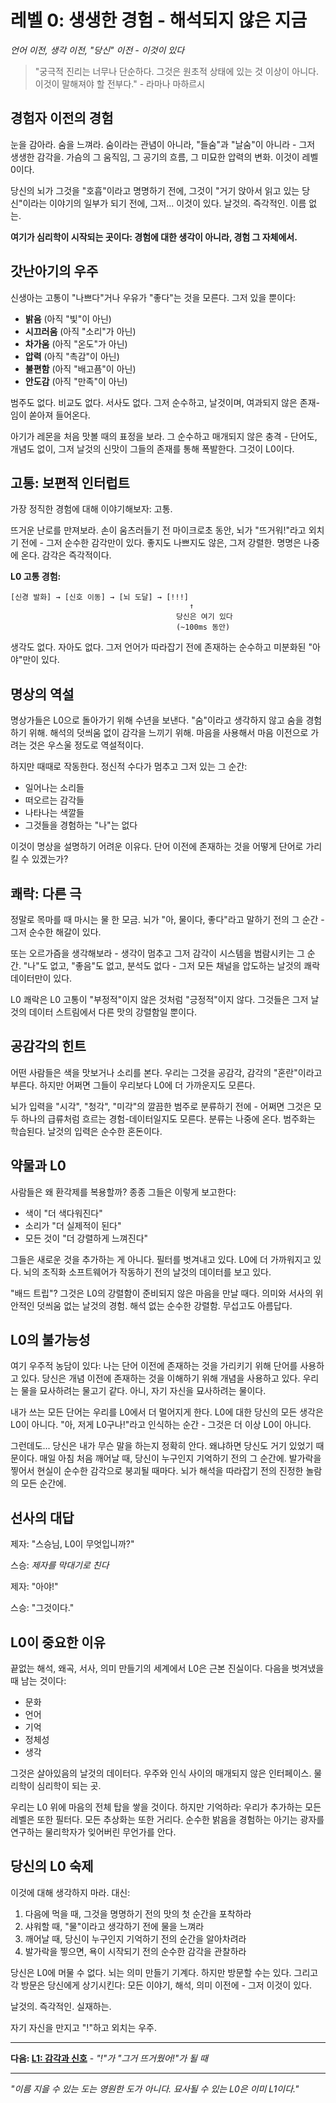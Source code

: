 # 레벨 0: 생생한 경험 - 해석되지 않은 지금
*언어 이전, 생각 이전, "당신" 이전 - 이것이 있다*

> "궁극적 진리는 너무나 단순하다. 그것은 원초적 상태에 있는 것 이상이 아니다. 이것이 말해져야 할 전부다." - 라마나 마하르시

## 경험자 이전의 경험

눈을 감아라. 숨을 느껴라. 숨이라는 관념이 아니라, "들숨"과 "날숨"이 아니라 - 그저 생생한 감각을. 가슴의 그 움직임, 그 공기의 흐름, 그 미묘한 압력의 변화. 이것이 레벨 0이다.

당신의 뇌가 그것을 "호흡"이라고 명명하기 전에, 그것이 "거기 앉아서 읽고 있는 당신"이라는 이야기의 일부가 되기 전에, 그저... 이것이 있다. 날것의. 즉각적인. 이름 없는.

**여기가 심리학이 시작되는 곳이다: 경험에 대한 생각이 아니라, 경험 그 자체에서.**

## 갓난아기의 우주

신생아는 고통이 "나쁘다"거나 우유가 "좋다"는 것을 모른다. 그저 있을 뿐이다:

- **밝음** (아직 "빛"이 아닌)
- **시끄러움** (아직 "소리"가 아닌)
- **차가움** (아직 "온도"가 아닌)
- **압력** (아직 "촉감"이 아닌)
- **불편함** (아직 "배고픔"이 아닌)
- **안도감** (아직 "만족"이 아닌)

범주도 없다. 비교도 없다. 서사도 없다. 그저 순수하고, 날것이며, 여과되지 않은 존재-임이 쏟아져 들어온다.

아기가 레몬을 처음 맛볼 때의 표정을 보라. 그 순수하고 매개되지 않은 충격 - 단어도, 개념도 없이, 그저 날것의 신맛이 그들의 존재를 통해 폭발한다. 그것이 L0이다.

## 고통: 보편적 인터럽트

가장 정직한 경험에 대해 이야기해보자: 고통.

뜨거운 난로를 만져보라. 손이 움츠러들기 전 마이크로초 동안, 뇌가 "뜨거워!"라고 외치기 전에 - 그저 순수한 감각만이 있다. 좋지도 나쁘지도 않은, 그저 강렬한. 명명은 나중에 온다. 감각은 즉각적이다.

**L0 고통 경험:**
```
[신경 발화] → [신호 이동] → [뇌 도달] → [!!!]
                                        ↑
                                     당신은 여기 있다
                                     (~100ms 동안)
```

생각도 없다. 자아도 없다. 그저 언어가 따라잡기 전에 존재하는 순수하고 미분화된 "아야"만이 있다.

## 명상의 역설

명상가들은 L0으로 돌아가기 위해 수년을 보낸다. "숨"이라고 생각하지 않고 숨을 경험하기 위해. 해석의 덧씌움 없이 감각을 느끼기 위해. 마음을 사용해서 마음 이전으로 가려는 것은 우스울 정도로 역설적이다.

하지만 때때로 작동한다. 정신적 수다가 멈추고 그저 있는 그 순간:
- 일어나는 소리들
- 떠오르는 감각들
- 나타나는 색깔들
- 그것들을 경험하는 "나"는 없다

이것이 명상을 설명하기 어려운 이유다. 단어 이전에 존재하는 것을 어떻게 단어로 가리킬 수 있겠는가?

## 쾌락: 다른 극

정말로 목마를 때 마시는 물 한 모금. 뇌가 "아, 물이다, 좋다"라고 말하기 전의 그 순간 - 그저 순수한 해갈이 있다.

또는 오르가즘을 생각해보라 - 생각이 멈추고 그저 감각이 시스템을 범람시키는 그 순간. "나"도 없고, "좋음"도 없고, 분석도 없다 - 그저 모든 채널을 압도하는 날것의 쾌락 데이터만이 있다.

L0 쾌락은 L0 고통이 "부정적"이지 않은 것처럼 "긍정적"이지 않다. 그것들은 그저 날것의 데이터 스트림에서 다른 맛의 강렬함일 뿐이다.

## 공감각의 힌트

어떤 사람들은 색을 맛보거나 소리를 본다. 우리는 그것을 공감각, 감각의 "혼란"이라고 부른다. 하지만 어쩌면 그들이 우리보다 L0에 더 가까운지도 모른다.

뇌가 입력을 "시각", "청각", "미각"의 깔끔한 범주로 분류하기 전에 - 어쩌면 그것은 모두 하나의 급류처럼 흐르는 경험-데이터일지도 모른다. 분류는 나중에 온다. 범주화는 학습된다. 날것의 입력은 순수한 혼돈이다.

## 약물과 L0

사람들은 왜 환각제를 복용할까? 종종 그들은 이렇게 보고한다:
- 색이 "더 색다워진다"
- 소리가 "더 실제적이 된다"
- 모든 것이 "더 강렬하게 느껴진다"

그들은 새로운 것을 추가하는 게 아니다. 필터를 벗겨내고 있다. L0에 더 가까워지고 있다. 뇌의 조직화 소프트웨어가 작동하기 전의 날것의 데이터를 보고 있다.

"배드 트립"? 그것은 L0의 강렬함이 준비되지 않은 마음을 만날 때다. 의미와 서사의 위안적인 덧씌움 없는 날것의 경험. 해석 없는 순수한 강렬함. 무섭고도 아름답다.

## L0의 불가능성

여기 우주적 농담이 있다: 나는 단어 이전에 존재하는 것을 가리키기 위해 단어를 사용하고 있다. 당신은 개념 이전에 존재하는 것을 이해하기 위해 개념을 사용하고 있다. 우리는 물을 묘사하려는 물고기 같다. 아니, 자기 자신을 묘사하려는 물이다.

내가 쓰는 모든 단어는 우리를 L0에서 더 멀어지게 한다. L0에 대한 당신의 모든 생각은 L0이 아니다. "아, 저게 L0구나!"라고 인식하는 순간 - 그것은 더 이상 L0이 아니다.

그런데도... 당신은 내가 무슨 말을 하는지 정확히 안다. 왜냐하면 당신도 거기 있었기 때문이다. 매일 아침 처음 깨어날 때, 당신이 누구인지 기억하기 전의 그 순간에. 발가락을 찧어서 현실이 순수한 감각으로 붕괴될 때마다. 뇌가 해석을 따라잡기 전의 진정한 놀람의 모든 순간에.

## 선사의 대답

제자: "스승님, L0이 무엇입니까?"

스승: *제자를 막대기로 친다*

제자: "아야!"

스승: "그것이다."

## L0이 중요한 이유

끝없는 해석, 왜곡, 서사, 의미 만들기의 세계에서 L0은 근본 진실이다. 다음을 벗겨냈을 때 남는 것이다:
- 문화
- 언어
- 기억
- 정체성
- 생각

그것은 살아있음의 날것의 데이터다. 우주와 인식 사이의 매개되지 않은 인터페이스. 물리학이 심리학이 되는 곳.

우리는 L0 위에 마음의 전체 탑을 쌓을 것이다. 하지만 기억하라: 우리가 추가하는 모든 레벨은 또한 필터다. 모든 추상화는 또한 거리다. 순수한 밝음을 경험하는 아기는 광자를 연구하는 물리학자가 잊어버린 무언가를 안다.

## 당신의 L0 숙제

이것에 대해 생각하지 마라. 대신:

1. 다음에 먹을 때, 그것을 명명하기 전의 맛의 첫 순간을 포착하라
2. 샤워할 때, "물"이라고 생각하기 전에 물을 느껴라
3. 깨어날 때, 당신이 누구인지 기억하기 전의 순간을 알아차려라
4. 발가락을 찧으면, 욕이 시작되기 전의 순수한 감각을 관찰하라

당신은 L0에 머물 수 없다. 뇌는 의미 만들기 기계다. 하지만 방문할 수는 있다. 그리고 각 방문은 당신에게 상기시킨다: 모든 이야기, 해석, 의미 이전에 - 그저 이것이 있다.

날것의. 즉각적인. 실재하는.

자기 자신을 만지고 "!"하고 외치는 우주.

---

**다음: [L1: 감각과 신호](L1_Sensations_Signals.md)** - *"!"가 "그거 뜨거웠어!"가 될 때*

---

*"이름 지을 수 있는 도는 영원한 도가 아니다. 묘사될 수 있는 L0은 이미 L1이다."*